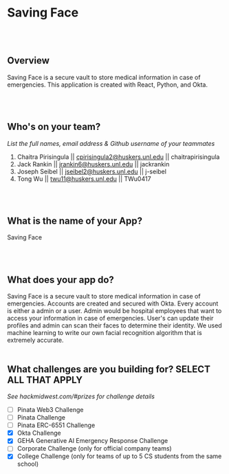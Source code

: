 # Saving Face
<br /><br />


## Overview
Saving Face is a secure vault to store medical information in case of emergencies. This application is created with React, Python, and Okta.

<br /><br />

## Who's on your team?
*List the full names,  email address & Github username of your teammates*

1.   Chaitra Pirisingula  || cpirisingula2@huskers.unl.edu || chaitrapirisingula
2.   Jack Rankin || jrankin6@huskers.unl.edu || jackrankin
3.   Joseph Seibel || jseibel2@huskers.unl.edu || j-seibel
4.   Tong Wu || twu11@huskers.unl.edu  || TWu0417

<br /><br />


## What is the name of your App?
Saving Face 

<br /><br />
## What does your app do?
Saving Face is a secure vault to store medical information in case of emergencies. Accounts are created and secured with Okta. Every account is either a admin or a user. 
Admin would be hospital employees that want to access your information in case of emergencies. User's can update their profiles and admin can scan their faces to determine their identity. We used machine learning to write our own facial recognition algorithm that is extremely accurate. 
<br /><br />


## What challenges are you building for? SELECT ALL THAT APPLY
*See hackmidwest.com/#prizes for challenge details*
- [ ]  Pinata Web3 Challenge
- [ ]  Pinata Challenge
- [ ]  Pinata ERC-6551 Challenge
- [x]  Okta Challenge
- [x]  GEHA Generative AI Emergency Response Challenge
- [ ]  Corporate Challenge (only for official company teams)
- [x]  College Challenge (only for teams of up to 5 CS students from the same school)

<br /><br />




